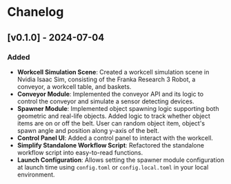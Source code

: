 # Chanelog

## [v0.1.0] - 2024-07-04

### Added

- **Workcell Simulation Scene**: Created a workcell simulation scene in Nvidia Isaac Sim, consisting of the Franka Research 3 Robot, a conveyor, a workcell table, and baskets.
- **Conveyor Module**: Implemented the conveyor API and its logic to control the conveyor and simulate a sensor detecting devices.
- **Spawner Module**: Implemented object spawning logic supporting both geometric and real-life objects. Added logic to track whether object items are on or off the belt. User can random object item, object's spawn angle and position along y-axis of the belt. 
- **Control Panel UI**: Added a control panel to interact with the workcell.
- **Simplify Standalone Workflow Script**: Refactored the standalone workflow script into easy-to-read functions.
- **Launch Configuration**: Allows setting the spawner module configuration at launch time using `config.toml` or `config.local.toml` in your local environment.